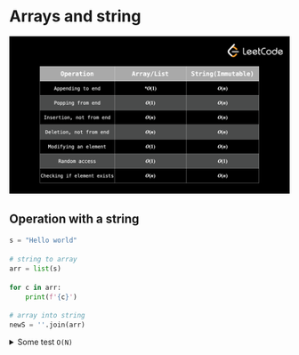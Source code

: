 # Arrays and string

![Basic Diffrence between array and string](./img/1_1.png)

## Operation with a string
```python
s = "Hello world"

# string to array
arr = list(s)

for c in arr:
    print(f'{c}')

# array into string
newS = ''.join(arr)


```

<details>
    <summary>
        Some test <code>O(N) </code>
    </summary>
    bla bla 
</details>

